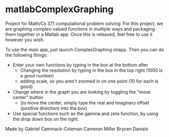 # matlabComplexGraphing
Project for Math/Cs 371 computational problem solving. 
For this project, we are graphing complex-valued functions in multiple ways and packaging them together in a Matlab app.
Once this is released, feel free to use it however you wish.

To use the main app, just launch ComplexGraphing.mlapp. Then you can do the following things:
* Enter your own functions by typing in the box at the bottom after
  - Changing the resolution by typing in the box in the top right (1000 is a good number)
  - adding scale, so you aren't zoomed in on one point (10 for each is good)
* Change where in the graph you are looking by toggling the "move center" button
  - (to move the center, simply type the real and imaginary offset (positive direction) into the box)
* Use special functions such as the gamma and zeta function, by using the drop down box on the right.

Made by 
Gabriel Cammack-Coleman
Cameron Miller
Brycen Daniels
